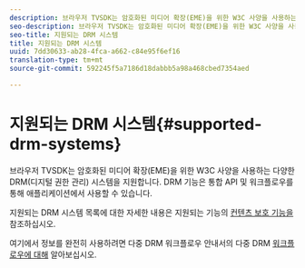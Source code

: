 ```yaml
---
description: 브라우저 TVSDK는 암호화된 미디어 확장(EME)을 위한 W3C 사양을 사용하는 다양한 DRM(디지털 권한 관리) 시스템을 지원합니다. DRM 기능은 통합 API 및 워크플로우를 통해 애플리케이션에서 사용할 수 있습니다.
seo-description: 브라우저 TVSDK는 암호화된 미디어 확장(EME)을 위한 W3C 사양을 사용하는 다양한 DRM(디지털 권한 관리) 시스템을 지원합니다. DRM 기능은 통합 API 및 워크플로우를 통해 애플리케이션에서 사용할 수 있습니다.
seo-title: 지원되는 DRM 시스템
title: 지원되는 DRM 시스템
uuid: 7dd30633-ab28-4fca-a662-c84e95f6ef16
translation-type: tm+mt
source-git-commit: 592245f5a7186d18dabbb5a98a468cbed7354aed

---
```



# 지원되는 DRM 시스템{#supported-drm-systems}

브라우저 TVSDK는 암호화된 미디어 확장(EME)을 위한 W3C 사양을 사용하는 다양한 DRM(디지털 권한 관리) 시스템을 지원합니다. DRM 기능은 통합 API 및 워크플로우를 통해 애플리케이션에서 사용할 수 있습니다.

지원되는 DRM 시스템 목록에 대한 자세한 내용은 지원되는 기능의 [컨텐츠 보호 기능을](../../../release-notes/tvsdk-24-browser.md#table-hls-content-protection-features) 참조하십시오.

여기에서 정보를 완전히 사용하려면 다중 DRM 워크플로우 안내서의 다중 DRM [워크플로우에 대해](https://helpx.adobe.com/content/dam/help/en/primetime/drm/drm_multi_drm_workflows.pdf) 알아보십시오.
